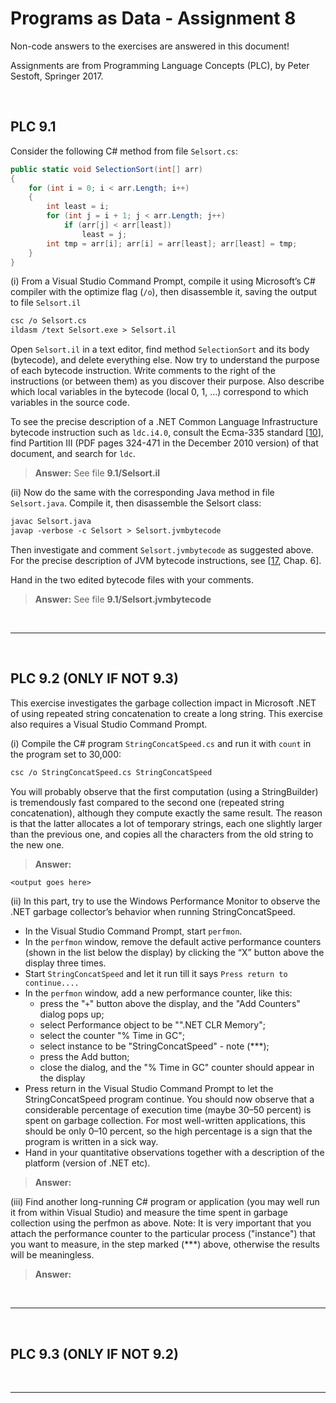 # Programs as Data - Assignment 8

Non-code answers to the exercises are answered in this document!

Assignments are from Programming Language Concepts (PLC), by Peter Sestoft, Springer 2017.

</br>

## PLC 9.1

Consider the following C# method from file `Selsort.cs`:

```csharp
public static void SelectionSort(int[] arr)
{
    for (int i = 0; i < arr.Length; i++)
    {
        int least = i;
        for (int j = i + 1; j < arr.Length; j++)
            if (arr[j] < arr[least])
                least = j;
        int tmp = arr[i]; arr[i] = arr[least]; arr[least] = tmp;
    }
}
```

(i) From a Visual Studio Command Prompt, compile it using Microsoft’s C# compiler with the optimize flag (`/o`), then disassemble it, saving the output to file `Selsort.il`

```txt
csc /o Selsort.cs
ildasm /text Selsort.exe > Selsort.il
```

Open `Selsort.il` in a text editor, find method `SelectionSort` and its body (bytecode), and delete everything else. Now try to understand the purpose of each bytecode instruction. Write comments to the right of the instructions (or between them) as you discover their purpose. Also describe which local variables in the bytecode (local 0, 1, …) correspond to which variables in the source code.

To see the precise description of a .NET Common Language Infrastructure bytecode instruction such as `ldc.i4.0`, consult the Ecma-335 standard [[10](https://www.ecma-international.org/publications-and-standards/standards/ecma-335/)], find Partition III (PDF pages 324-471 in the December 2010 version) of that document, and search for `ldc`.

> **Answer:** See file **9.1/Selsort.il**

(ii) Now do the same with the corresponding Java method in file `Selsort.java`. Compile it, then disassemble the Selsort class:

```txt
javac Selsort.java
javap -verbose -c Selsort > Selsort.jvmbytecode
```

Then investigate and comment `Selsort.jvmbytecode` as suggested above. For the precise description of JVM bytecode instructions, see [[17](https://docs.oracle.com/javase/specs/index.html), Chap. 6].

Hand in the two edited bytecode files with your comments.

> **Answer:** See file **9.1/Selsort.jvmbytecode**

</br>

---

</br>

## PLC 9.2 (ONLY IF NOT 9.3)

This exercise investigates the garbage collection impact in Microsoft .NET of using repeated string concatenation to create a long string. This exercise also requires a Visual Studio Command Prompt.

(i) Compile the C# program `StringConcatSpeed.cs` and run it with `count` in the program set to 30,000:

```txt
csc /o StringConcatSpeed.cs StringConcatSpeed
```

You will probably observe that the first computation (using a StringBuilder) is tremendously fast compared to the second one (repeated string concatenation), although they compute exactly the same result.
The reason is that the latter allocates a lot of temporary strings, each one slightly larger than the previous one, and copies all the characters from the old string to the new one.

> **Answer:**

```txt
<output goes here>
```

(ii)  In this part, try to use the Windows Performance Monitor to observe the .NET garbage collector’s behavior when running StringConcatSpeed.

* In the Visual Studio Command Prompt, start `perfmon`.
* In the `perfmon` window, remove the default active performance counters (shown in the list below the display) by clicking the “X” button above the display three times.
* Start `StringConcatSpeed` and let it run till it says `Press return to continue....`
* In the `perfmon` window, add a new performance counter, like this:
  * press the "`+`" button above the display, and the "Add Counters" dialog pops up;
  * select Performance object to be "".NET CLR Memory";
  * select the counter "% Time in GC";
  * select instance to be "StringConcatSpeed" - note (***);
  * press the Add button;
  * close the dialog, and the "% Time in GC" counter should appear in the display
* Press return in the Visual Studio Command Prompt to let the StringConcatSpeed program continue. You should now observe that a considerable percentage of execution time (maybe 30–50 percent) is spent on garbage collection. For most well-written applications, this should be only 0–10 percent, so the high percentage is a sign that the program is written in a sick way.
* Hand in your quantitative observations together with a description of the platform (version of .NET etc).

> **Answer:**

(iii) Find another long-running C# program or application (you may well run it from within Visual Studio) and measure the time spent in garbage collection using the perfmon as above. Note: It is very important that you attach the performance counter to the particular process ("instance") that you want to measure, in the step marked (***) above, otherwise the results will be meaningless.

> **Answer:**

</br>

---

</br>

## PLC 9.3 (ONLY IF NOT 9.2)

</br>

---
